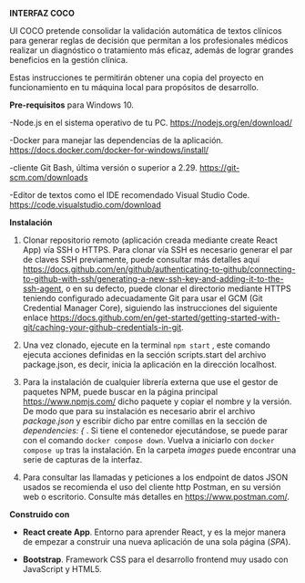 **INTERFAZ COCO**

UI COCO pretende consolidar la validación automática de textos clínicos para generar reglas de decisión que permitan a los profesionales médicos realizar un diagnóstico o tratamiento más eficaz, además de lograr grandes beneficios en la gestión clínica.


Estas instrucciones te permitirán obtener una copia del proyecto en funcionamiento en tu máquina local para propósitos de desarrollo.

**Pre-requisitos** para Windows 10.

-Node.js en el sistema operativo de tu PC. https://nodejs.org/en/download/

-Docker para manejar las dependencias de la aplicación. https://docs.docker.com/docker-for-windows/install/

-cliente Git Bash, última versión o superior a 2.29. https://git-scm.com/downloads

-Editor de textos como el IDE recomendado Visual Studio Code. https://code.visualstudio.com/download

**Instalación**

1. Clonar repositorio remoto (aplicación creada mediante create React App) vía SSH o HTTPS. Para clonar vía SSH es necesario generar el par de claves SSH previamente, puede consultar más detalles aquí https://docs.github.com/en/github/authenticating-to-github/connecting-to-github-with-ssh/generating-a-new-ssh-key-and-adding-it-to-the-ssh-agent, o en su defecto, puede clonar el directorio mediante HTTPS teniendo configurado adecuadamente Git para usar el GCM (Git Credential Manager Core), siguiendo las instrucciones del siguiente enlace https://docs.github.com/en/get-started/getting-started-with-git/caching-your-github-credentials-in-git.

2. Una vez clonado, ejecute en la terminal `npm start` , este comando ejecuta acciones definidas en la sección scripts.start del archivo package.json, es decir, inicia la aplicación en la dirección localhost.

3. Para la instalación de cualquier librería externa que use el gestor de paquetes NPM, puede buscar en la página principal https://www.npmjs.com/ dicho paquete y copiar el nombre y la versión. De modo que para su instalación es necesario abrir el archivo _package.json_ y escribir dicho par entre comillas en la sección de _dependencies: {_ . Si tiene el contenedor ejecutándose, se puede parar con el comando `docker compose down`. Vuelva a iniciarlo con `docker compose up` tras la instalación. En la carpeta _images_ puede encontrar una serie de capturas de la interfaz.

4. Para consultar las llamadas y peticiones a los endpoint de datos JSON usados se recomienda el uso del cliente http Postman, en su versión web o escritorio. Consulte más detalles en https://www.postman.com/.

**Construido con**

- **React create App**. Entorno para aprender React, y es la mejor manera de empezar a construir una nueva aplicación de una sola página (_SPA_).

- **Bootstrap**. Framework CSS para el desarrollo frontend muy usado con JavaScript y HTML5.



















